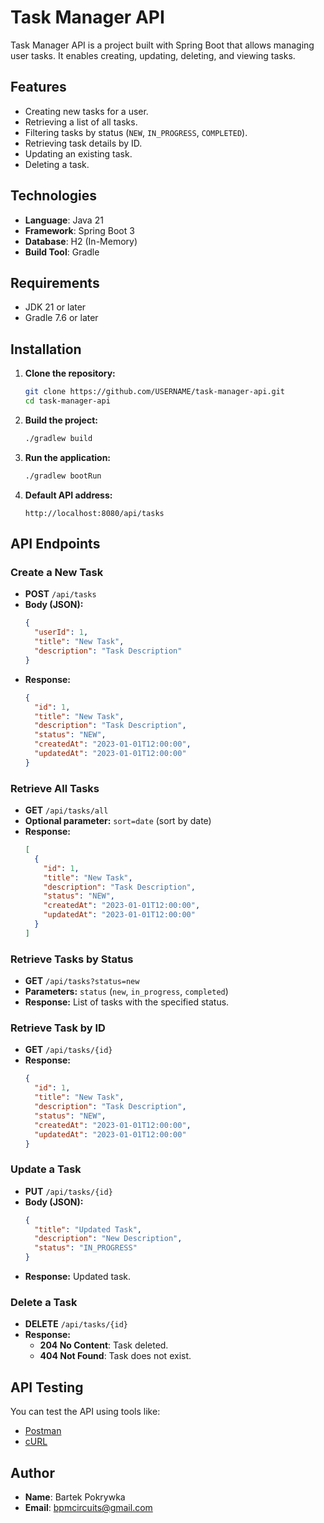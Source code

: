 
# Task Manager API

Task Manager API is a project built with Spring Boot that allows managing user tasks. It enables creating, updating, deleting, and viewing tasks.

## Features

- Creating new tasks for a user.
- Retrieving a list of all tasks.
- Filtering tasks by status (`NEW`, `IN_PROGRESS`, `COMPLETED`).
- Retrieving task details by ID.
- Updating an existing task.
- Deleting a task.

## Technologies

- **Language**: Java 21
- **Framework**: Spring Boot 3
- **Database**: H2 (In-Memory)
- **Build Tool**: Gradle

## Requirements

- JDK 21 or later
- Gradle 7.6 or later

## Installation

1. **Clone the repository:**
   ```bash
   git clone https://github.com/USERNAME/task-manager-api.git
   cd task-manager-api
   ```

2. **Build the project:**
   ```bash
   ./gradlew build
   ```

3. **Run the application:**
   ```bash
   ./gradlew bootRun
   ```

4. **Default API address:**
   ```
   http://localhost:8080/api/tasks
   ```

## API Endpoints

### **Create a New Task**
- **POST** `/api/tasks`
- **Body (JSON):**
  ```json
  {
    "userId": 1,
    "title": "New Task",
    "description": "Task Description"
  }
  ```
- **Response:**
  ```json
  {
    "id": 1,
    "title": "New Task",
    "description": "Task Description",
    "status": "NEW",
    "createdAt": "2023-01-01T12:00:00",
    "updatedAt": "2023-01-01T12:00:00"
  }
  ```

### **Retrieve All Tasks**
- **GET** `/api/tasks/all`
- **Optional parameter:** `sort=date` (sort by date)
- **Response:**
  ```json
  [
    {
      "id": 1,
      "title": "New Task",
      "description": "Task Description",
      "status": "NEW",
      "createdAt": "2023-01-01T12:00:00",
      "updatedAt": "2023-01-01T12:00:00"
    }
  ]
  ```

### **Retrieve Tasks by Status**
- **GET** `/api/tasks?status=new`
- **Parameters:** `status` (`new`, `in_progress`, `completed`)
- **Response:** List of tasks with the specified status.

### **Retrieve Task by ID**
- **GET** `/api/tasks/{id}`
- **Response:**
  ```json
  {
    "id": 1,
    "title": "New Task",
    "description": "Task Description",
    "status": "NEW",
    "createdAt": "2023-01-01T12:00:00",
    "updatedAt": "2023-01-01T12:00:00"
  }
  ```

### **Update a Task**
- **PUT** `/api/tasks/{id}`
- **Body (JSON):**
  ```json
  {
    "title": "Updated Task",
    "description": "New Description",
    "status": "IN_PROGRESS"
  }
  ```
- **Response:** Updated task.

### **Delete a Task**
- **DELETE** `/api/tasks/{id}`
- **Response:**
    - **204 No Content**: Task deleted.
    - **404 Not Found**: Task does not exist.

## API Testing

You can test the API using tools like:
- [Postman](https://www.postman.com/)
- [cURL](https://curl.se/)

## Author

- **Name**: Bartek Pokrywka
- **Email**: bpmcircuits@gmail.com
